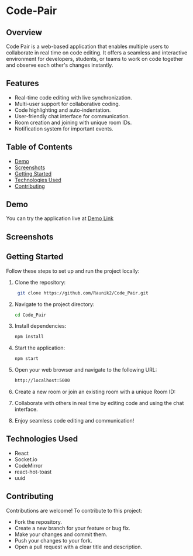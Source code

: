 # Code-Pair

## Overview

Code Pair is a web-based application that enables multiple users to collaborate in real time on code editing. It offers a seamless and interactive environment for developers, students, or teams to work on code together and observe each other's changes instantly.

## Features

- Real-time code editing with live synchronization.
- Multi-user support for collaborative coding.
- Code highlighting and auto-indentation.
- User-friendly chat interface for communication.
- Room creation and joining with unique room IDs.
- Notification system for important events.

## Table of Contents

- [Demo](#demo)
- [Screenshots](#screenshots)
- [Getting Started](#getting-started)
- [Technologies Used](#technologies-used)
- [Contributing](#contributing)

## Demo

You can try the application live at [Demo Link](#) <!-- Add a link to your live demo once it's hosted online -->

## Screenshots

<!-- Include screenshots or GIFs of your application in action (if applicable) -->

## Getting Started

Follow these steps to set up and run the project locally:

1. Clone the repository:

   ```bash
    git clone https://github.com/Raunik2/Code_Pair.git

2. Navigate to the project directory:
   
   ```bash
   cd Code_Pair

4. Install dependencies:
   
   ```bash
   npm install

6. Start the application:
   
   ```bash
   npm start
   
7. Open your web browser and navigate to the following URL:
   
   ```bash
   http://localhost:5000

8. Create a new room or join an existing room with a unique Room ID:
9. Collaborate with others in real time by editing code and using the chat interface.
10. Enjoy seamless code editing and communication!

## Technologies Used
- React
- Socket.io
- CodeMirror
- react-hot-toast
- uuid

## Contributing
Contributions are welcome! To contribute to this project:

- Fork the repository.
- Create a new branch for your feature or bug fix.
- Make your changes and commit them.
- Push your changes to your fork.
- Open a pull request with a clear title and description.

